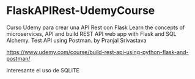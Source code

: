 # FlaskAPIRest-UdemyCourse
Curso Udemy para crear una API Rest con Flask
Learn the concepts of microservices, API and build REST API web app with Flask and SQL Alchemy. Test API using Postman.
by Pranjal Srivastava

https://www.udemy.com/course/build-rest-api-using-python-flask-and-postman/


Interesante el uso de SQLITE
